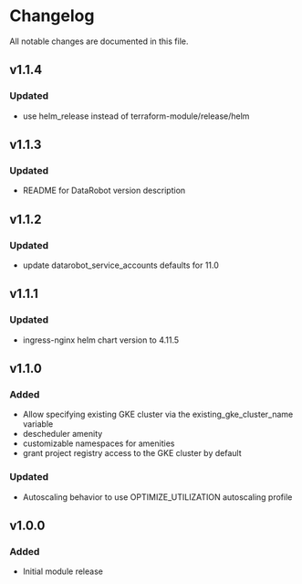 # Changelog

All notable changes are documented in this file.


## v1.1.4

### Updated
- use helm_release instead of terraform-module/release/helm


## v1.1.3

### Updated

- README for DataRobot version description


## v1.1.2

### Updated

- update datarobot_service_accounts defaults for 11.0


## v1.1.1

### Updated
- ingress-nginx helm chart version to 4.11.5


## v1.1.0

### Added
- Allow specifying existing GKE cluster via the existing_gke_cluster_name variable
- descheduler amenity
- customizable namespaces for amenities
- grant project registry access to the GKE cluster by default

### Updated
- Autoscaling behavior to use OPTIMIZE_UTILIZATION autoscaling profile


## v1.0.0

### Added

- Initial module release

